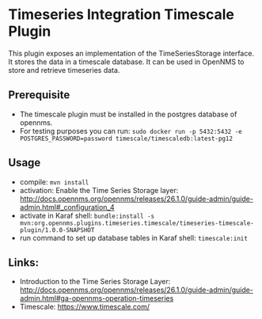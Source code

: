 # Timeseries Integration Timescale Plugin

This plugin exposes an implementation of the TimeSeriesStorage interface.
It stores the data in a timescale database.
It can be used in OpenNMS to store and retrieve timeseries data.

## Prerequisite
* The timescale plugin must be installed in the postgres database of opennms.
* For testing purposes you can run: ``sudo docker run -p 5432:5432 -e POSTGRES_PASSWORD=password timescale/timescaledb:latest-pg12``

## Usage
* compile: ``mvn install``
* activation: Enable the Time Series Storage layer: http://docs.opennms.org/opennms/releases/26.1.0/guide-admin/guide-admin.html#_configuration_4
* activate in Karaf shell: ``bundle:install -s mvn:org.opennms.plugins.timeseries.timescale/timeseries-timescale-plugin/1.0.0-SNAPSHOT``
* run command to set up database tables in Karaf shell: ``timescale:init``

## Links:
* Introduction to the Time Series Storage Layer: http://docs.opennms.org/opennms/releases/26.1.0/guide-admin/guide-admin.html#ga-opennms-operation-timeseries
* Timescale: https://www.timescale.com/




